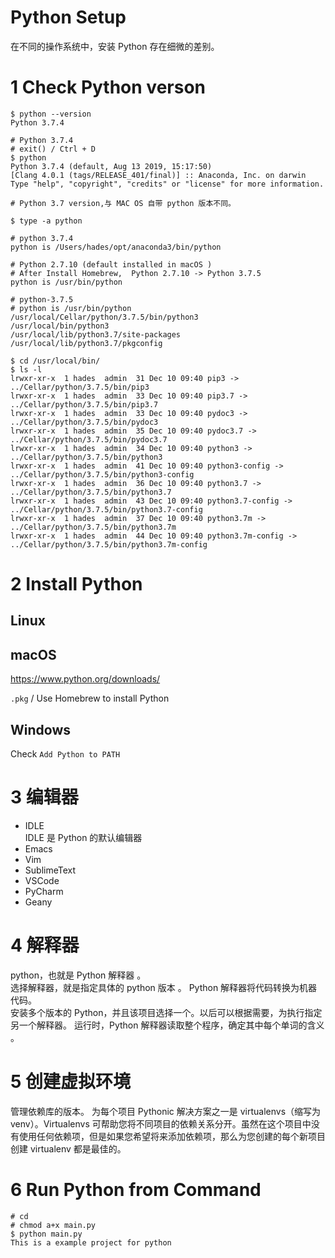 # Python Setup

在不同的操作系统中，安装 Python 存在细微的差别。

<h1 id='check_python_version'>1 Check Python verson</h1>

```
$ python --version
Python 3.7.4
```

```
# Python 3.7.4
# exit() / Ctrl + D
$ python
Python 3.7.4 (default, Aug 13 2019, 15:17:50)
[Clang 4.0.1 (tags/RELEASE_401/final)] :: Anaconda, Inc. on darwin
Type "help", "copyright", "credits" or "license" for more information.
```

```
# Python 3.7 version,与 MAC OS 自带 python 版本不同。

$ type -a python

# python 3.7.4
python is /Users/hades/opt/anaconda3/bin/python

# Python 2.7.10 (default installed in macOS )
# After Install Homebrew,  Python 2.7.10 -> Python 3.7.5
python is /usr/bin/python
```

```
# python-3.7.5
# python is /usr/bin/python
/usr/local/Cellar/python/3.7.5/bin/python3
/usr/local/bin/python3
/usr/local/lib/python3.7/site-packages
/usr/local/lib/python3.7/pkgconfig
```

```
$ cd /usr/local/bin/
$ ls -l
lrwxr-xr-x  1 hades  admin  31 Dec 10 09:40 pip3 -> ../Cellar/python/3.7.5/bin/pip3
lrwxr-xr-x  1 hades  admin  33 Dec 10 09:40 pip3.7 -> ../Cellar/python/3.7.5/bin/pip3.7
lrwxr-xr-x  1 hades  admin  33 Dec 10 09:40 pydoc3 -> ../Cellar/python/3.7.5/bin/pydoc3
lrwxr-xr-x  1 hades  admin  35 Dec 10 09:40 pydoc3.7 -> ../Cellar/python/3.7.5/bin/pydoc3.7
lrwxr-xr-x  1 hades  admin  34 Dec 10 09:40 python3 -> ../Cellar/python/3.7.5/bin/python3
lrwxr-xr-x  1 hades  admin  41 Dec 10 09:40 python3-config -> ../Cellar/python/3.7.5/bin/python3-config
lrwxr-xr-x  1 hades  admin  36 Dec 10 09:40 python3.7 -> ../Cellar/python/3.7.5/bin/python3.7
lrwxr-xr-x  1 hades  admin  43 Dec 10 09:40 python3.7-config -> ../Cellar/python/3.7.5/bin/python3.7-config
lrwxr-xr-x  1 hades  admin  37 Dec 10 09:40 python3.7m -> ../Cellar/python/3.7.5/bin/python3.7m
lrwxr-xr-x  1 hades  admin  44 Dec 10 09:40 python3.7m-config -> ../Cellar/python/3.7.5/bin/python3.7m-config
```

# 2 Install Python

## Linux

## macOS

https://www.python.org/downloads/

`.pkg` / Use Homebrew to install Python

## Windows

Check `Add Python to PATH`

# 3 编辑器

- IDLE  
  IDLE 是 Python 的默认编辑器
- Emacs
- Vim
- SublimeText
- VSCode
- PyCharm
- Geany

# 4 解释器

python，也就是 Python 解释器 。  
选择解释器，就是指定具体的 python 版本 。
Python 解释器将代码转换为机器代码。  
安装多个版本的 Python，并且该项目选择一个。以后可以根据需要，为执行指定另一个解释器。
运行时，Python 解释器读取整个程序，确定其中每个单词的含义 。

# 5 创建虚拟环境

管理依赖库的版本。
为每个项目
Pythonic 解决方案之一是 virtualenvs（缩写为 venv）。Virtualenvs 可帮助您将不同项目的依赖关系分开。虽然在这个项目中没有使用任何依赖项，但是如果您希望将来添加依赖项，那么为您创建的每个新项目创建 virtualenv 都是最佳的。

# 6 Run Python from Command

```
# cd
# chmod a+x main.py
$ python main.py
This is a example project for python
```
